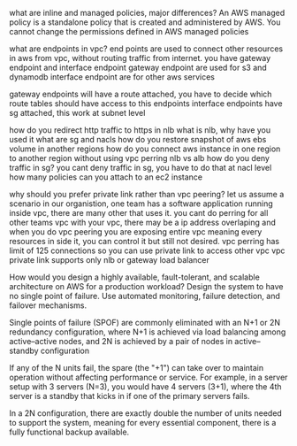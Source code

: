 what are inline and managed policies, major differences?
An AWS managed policy is a standalone policy that is created and administered by AWS.
You cannot change the permissions defined in AWS managed policies

what are endpoints in vpc?
end points are used to connect other resources in aws from vpc, without routing traffic from internet.
you have gateway endpoint and interface endpoint
gateway endpoint are used for s3 and dynamodb
interface endpoint are for other aws services

gateway endpoints will have a route attached, you have to decide which route tables should have access to this endpoints
interface endpoints have sg attached, this work at subnet level

how do you redirect http traffic to https in nlb
what is nlb, why have you used it
what are sg and nacls
how do you restore snapshot of aws ebs volume in another regions
how do you connect aws instance in one region to another region without using vpc perring 
nlb vs alb
how do you deny traffic in sg?
you cant deny traffic in sg, you have to do that at nacl level
how many policies can you attach to an ec2 instance

why should you prefer private link rather than vpc peering?
let us assume a scenario in our organistion, one team has a software application running inside vpc, there are many other that uses it.
you cant do perring for all other teams vpc with your vpc, there may be a ip address overlaping and when you do vpc peering you are exposing entire vpc meaning every resources in side it, you can control it but still not desired.
vpc perring has limit of 125 connections
so you can use private link to access other vpc 
vpc private link supports only nlb or gateway load balancer


How would you design a highly available, fault-tolerant, and scalable architecture on AWS for a production workload?
Design the system to have no single point of failure. Use automated monitoring, failure detection, and failover mechanisms.

Single points of failure (SPOF) are commonly eliminated with an N+1 or 2N redundancy configuration, where N+1 is achieved via load balancing among active–active nodes, and 2N is achieved by a pair of nodes in active–standby configuration


If any of the N units fail, the spare (the "+1") can take over to maintain operation without affecting performance or service. For example, in a server setup with 3 servers (N=3), you would have 4 servers (3+1), where the 4th server is a standby that kicks in if one of the primary servers fails.

In a 2N configuration, there are exactly double the number of units needed to support the system, meaning for every essential component, there is a fully functional backup available.


